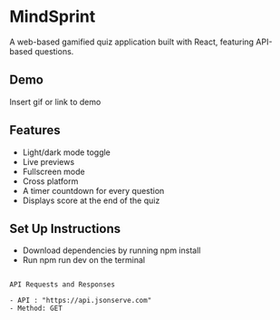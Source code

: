 
# MindSprint

A web-based gamified quiz application built with React, featuring API-based questions.



## Demo

Insert gif or link to demo


## Features

- Light/dark mode toggle
- Live previews
- Fullscreen mode
- Cross platform
- A timer countdown for every question
- Displays score at the end of the quiz


## Set Up Instructions

- Download dependencies by running npm install 
- Run npm run dev on the terminal

```
    
API Requests and Responses

- API : "https://api.jsonserve.com"
- Method: GET



